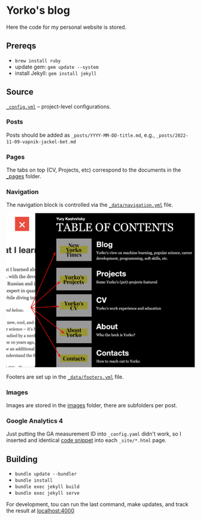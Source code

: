 # Yorko's blog 

Here the code for my personal website is stored.

## Prereqs

 - `brew install ruby`
 - update gem: `gem update --system`
 - install Jekyll: `gem install jekyll`


## Source

[`_config.yml`](_config.yml) – project-level configurations.

### Posts

Posts should be added as `_posts/YYYY-MM-DD-title.md`, e.g., `_posts/2022-11-09-vapnik-jackel-bet.md`

### Pages

The tabs on top (CV, Projects, etc) correspond to the documents in the [_pages](_pages) folder.

### Navigation

The navigation block is controlled via the [`_data/navigation.yml`](_data/navigation.yml) file.

![us](images/readme/navigation.png)

Footers are set up in the [`_data/footers.yml`](_data/footers.yml) file.

### Images

Images are stored in the [images](images) folder, there are subfolders per post.

### Google Analytics 4

Just putting the GA measurement ID into `_config.yaml` didn't work, so I inserted and identical [code snippet](https://analytics.google.com/analytics/web/?authuser=0#/a186888467p342067860/admin/streams/table/4278260341) into each `_site/*.html` page. 

## Building

- `bundle update --bundler`
- `bundle install`
- `bundle exec jekyll build`
- `bundle exec jekyll serve`

For development, tou can run the last command, make updates, and track the result at [localhost:4000](http://localhost:4000/)



